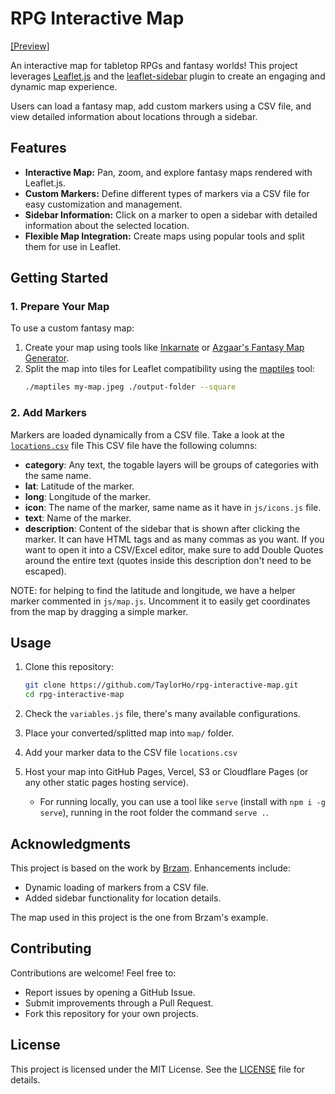 # RPG Interactive Map

[[Preview]](https://taylorho.github.io/rpg-interactive-map/)

An interactive map for tabletop RPGs and fantasy worlds! This project leverages [Leaflet.js](https://leafletjs.com/) and the [leaflet-sidebar](https://github.com/Turbo87/leaflet-sidebar) plugin to create an engaging and dynamic map experience. 

Users can load a fantasy map, add custom markers using a CSV file, and view detailed information about locations through a sidebar.

## Features

- **Interactive Map:** Pan, zoom, and explore fantasy maps rendered with Leaflet.js.
- **Custom Markers:** Define different types of markers via a CSV file for easy customization and management.
- **Sidebar Information:** Click on a marker to open a sidebar with detailed information about the selected location.
- **Flexible Map Integration:** Create maps using popular tools and split them for use in Leaflet.

## Getting Started

### 1. Prepare Your Map

To use a custom fantasy map:
1. Create your map using tools like [Inkarnate](https://inkarnate.com/) or [Azgaar's Fantasy Map Generator](https://azgaar.github.io/Fantasy-Map-Generator/).
2. Split the map into tiles for Leaflet compatibility using the [maptiles](https://github.com/jahed/maptiles) tool:
   ```bash
   ./maptiles my-map.jpeg ./output-folder --square
   ```

### 2. Add Markers

Markers are loaded dynamically from a CSV file. Take a look at the [`locations.csv`](./locations.csv) file
This CSV file have the following columns:
- **category**: Any text, the togable layers will be groups of categories with the same name.
- **lat**: Latitude of the marker.
- **long**: Longitude of the marker.
- **icon**: The name of the marker, same name as it have in `js/icons.js` file.
- **text**: Name of the marker.
- **description**: Content of the sidebar that is shown after clicking the marker. It can have HTML tags and as many commas as you want. If you want to open it into a CSV/Excel editor, make sure to add Double Quotes around the entire text (quotes inside this description don't need to be escaped).

NOTE: for helping to find the latitude and longitude, we have a helper marker commented in `js/map.js`. Uncomment it to easily get coordinates from the map by dragging a simple marker.

## Usage

1. Clone this repository:
   ```bash
   git clone https://github.com/TaylorHo/rpg-interactive-map.git
   cd rpg-interactive-map
   ```

2. Check the `variables.js` file, there's many available configurations.

3. Place your converted/splitted map into `map/` folder.

4. Add your marker data to the CSV file `locations.csv`

5. Host your map into GitHub Pages, Vercel, S3 or Cloudflare Pages (or any other static pages hosting service).
    - For running locally, you can use a tool like `serve` (install with `npm i -g serve`), running in the root folder the command `serve .`.

## Acknowledgments

This project is based on the work by [Brzam](https://github.com/Brzam/leafletjs-dnd-map/). Enhancements include:
- Dynamic loading of markers from a CSV file.
- Added sidebar functionality for location details.

The map used in this project is the one from Brzam's example.

## Contributing

Contributions are welcome! Feel free to:
- Report issues by opening a GitHub Issue.
- Submit improvements through a Pull Request.
- Fork this repository for your own projects.

## License

This project is licensed under the MIT License. See the [LICENSE](LICENSE) file for details.
